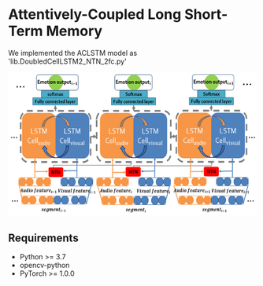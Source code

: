 # Attentively-Coupled Long Short-Term Memory
We implemented the ACLSTM model as 'lib.DoubledCellLSTM2_NTN_2fc.py'

!["our proposed system frameworks"](https://github.com/Xuplussss/ACLSTM/blob/main/ACLSTM.PNG?raw=true)

## Requirements
- Python >= 3.7
- opencv-python
- PyTorch >= 1.0.0

